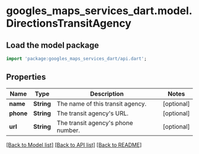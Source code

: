 # googles_maps_services_dart.model.DirectionsTransitAgency

## Load the model package
```dart
import 'package:googles_maps_services_dart/api.dart';
```

## Properties
Name | Type | Description | Notes
------------ | ------------- | ------------- | -------------
**name** | **String** | The name of this transit agency. | [optional] 
**phone** | **String** | The transit agency's URL. | [optional] 
**url** | **String** | The transit agency's phone number. | [optional] 

[[Back to Model list]](../README.md#documentation-for-models) [[Back to API list]](../README.md#documentation-for-api-endpoints) [[Back to README]](../README.md)


